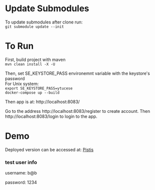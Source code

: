 # Update Submodules
To update submodules after clone run:  
`git submodule update --init`

# To Run
First, build project with maven  
`mvn clean install -X -U`  

Then, set SE_KEYSTORE_PASS environemnt variable with the keystore's password  
For Unix system:  
`export SE_KEYSTORE_PASS=ytucese`  
`docker-compose up --build`  
  
Then app is at: http://localhost:8083/

Go to the address http://localhost:8083/register to create account.
Then http://localhost:8083/login to login to the app.

# Demo
Deployed version can be accessed at: [Pistis](https://130.61.49.38:8083/)

### test user info

username: b@b

password: 1234
